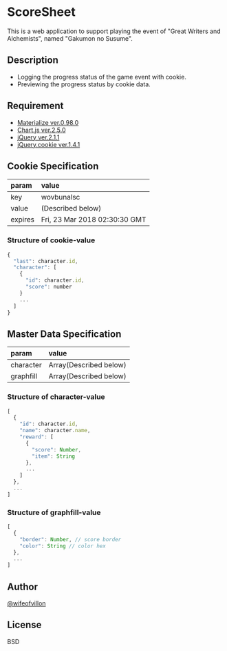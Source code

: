 # ScoreSheet

This is a web application to support playing the event of "Great Writers and Alchemists", named "Gakumon no Susume".

## Description

- Logging the progress status of the game event with cookie.
- Previewing the progress status by cookie data.

## Requirement

- [Materialize ver.0.98.0](http://materializecss.com/)
- [Chart.js ver.2.5.0](http://www.chartjs.org/)
- [jQuery ver.2.1.1](https://jquery.com/)
- [jQuery.cookie ver.1.4.1](https://github.com/carhartl/jquery-cookie)

## Cookie Specification

|param  |value                        |
|:------|:----------------------------|
|key    |wovbunalsc                   |
|value  |(Described below)            |
|expires|Fri, 23 Mar 2018 02:30:30 GMT|

### Structure of cookie-value

```js
{
  "last": character.id,
  "character": [
    {
      "id": character.id,
      "score": number
    }
    ...
  ]
}
```

## Master Data Specification

|param    |value                 |
|:--------|:---------------------|
|character|Array(Described below)|
|graphfill|Array(Described below)|

### Structure of character-value

```js
[
  {
    "id": character.id,
    "name": character.name,
    "reward": [
      {
        "score": Number,
        "item": String
      },
      ...
    ]
  },
  ...
]
```
### Structure of graphfill-value

```js
[
  {
    "border": Number, // score border
    "color": String // color hex
  },
  ...
]
```

## Author

[@wifeofvillon](https://twitter.com/wifeofvillon)

## License

BSD
